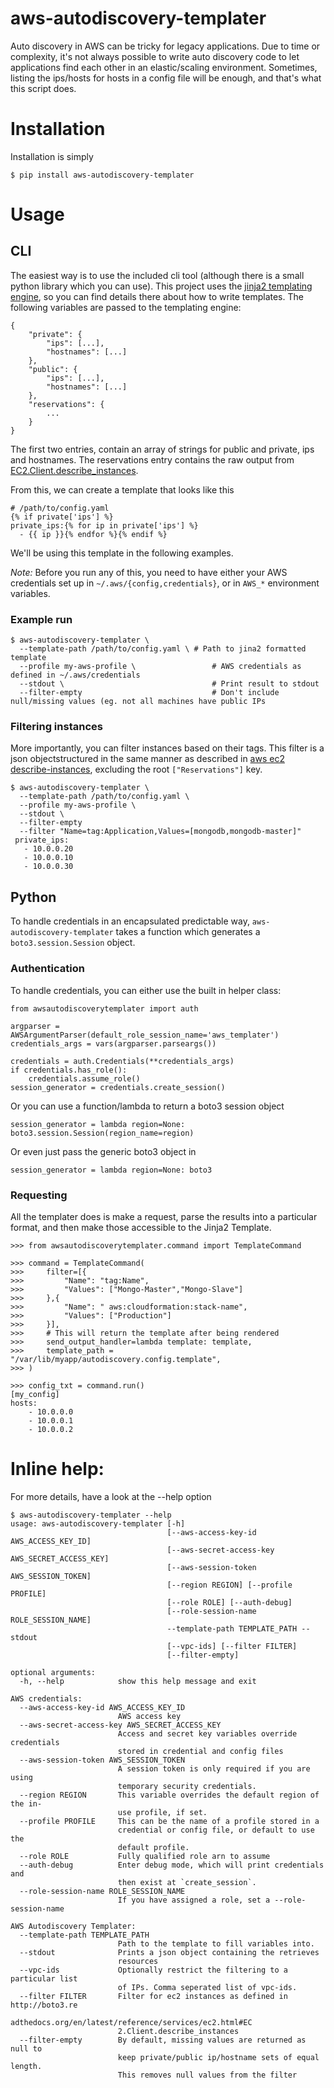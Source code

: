 # aws-autodiscovery-templater

Auto discovery in AWS can be tricky for legacy applications. Due to time or complexity, it's not always possible to write
auto discovery code to let applications find each other in an elastic/scaling environment. Sometimes, listing the
ips/hosts for hosts in a config file will be enough, and that's what this script does.

# Installation
Installation is simply

    $ pip install aws-autodiscovery-templater

# Usage

## CLI

The easiest way is to use the included cli tool (although there is a small python library which you can use). This project
uses the [jinja2 templating engine](http://jinja.pocoo.org/docs/dev/), so you can find details there about how to write templates.
The following variables are passed to the templating engine:

    {
        "private": {
            "ips": [...],
            "hostnames": [...]
        },
        "public": {
            "ips": [...],
            "hostnames": [...]
        },
        "reservations": {
            ...
        }
    }

The first two entries, contain an array of strings for public and private, ips and hostnames.
The reservations entry contains the raw output from [EC2.Client.describe_instances](boto3.readthedocs.org/en/latest/reference/services/ec2.html#EC2.Client.describe_instances).

From this, we can create a template that looks like this

    # /path/to/config.yaml
    {% if private['ips'] %}
    private_ips:{% for ip in private['ips'] %}
      - {{ ip }}{% endfor %}{% endif %}

We'll be using this template in the following examples.

_Note:_ Before you run any of this, you need to have either your AWS credentials set up in
`~/.aws/{config,credentials}`, or in `AWS_*` environment variables.

### Example run

    $ aws-autodiscovery-templater \
      --template-path /path/to/config.yaml \ # Path to jina2 formatted template
      --profile my-aws-profile \                 # AWS credentials as defined in ~/.aws/credentials
      --stdout \                                 # Print result to stdout
      --filter-empty                             # Don't include null/missing values (eg. not all machines have public IPs

### Filtering instances
More importantly, you can filter instances based on their tags. This filter is a json objectstructured in the same
manner as described in [aws ec2 describe-instances](http://docs.aws.amazon.com/cli/latest/reference/ec2/describe-instances.html),
excluding the root `["Reservations"]` key.

    $ aws-autodiscovery-templater \
      --template-path /path/to/config.yaml \
      --profile my-aws-profile \
      --stdout \
      --filter-empty
      --filter "Name=tag:Application,Values=[mongodb,mongodb-master]"
     private_ips:
       - 10.0.0.20
       - 10.0.0.10
       - 10.0.0.30


## Python

To handle credentials in an encapsulated predictable way, `aws-autodiscovery-templater` takes a function which generates a `boto3.session.Session` object.

### Authentication

To handle credentials, you can either use the built in helper class:

	from awsautodiscoverytemplater import auth
  
 	argparser = AWSArgumentParser(default_role_session_name='aws_templater')
 	credentials_args = vars(argparser.parseargs())
 
 	credentials = auth.Credentials(**credentials_args)
	if credentials.has_role():
		credentials.assume_role()
	session_generator = credentials.create_session()

Or you can use a function/lambda to return a boto3 session object

	session_generator = lambda region=None: boto3.session.Session(region_name=region) 
	
Or even just pass the generic boto3 object in

	session_generator = lambda region=None: boto3

### Requesting
All the templater does is make a request, parse the results into a particular format, and then make those accessible to the Jinja2 Template.

	>>> from awsautodiscoverytemplater.command import TemplateCommand
	
	>>> command = TemplateCommand(
	>>> 	filter=[{
    >>>     	"Name": "tag:Name",
    >>>     	"Values": ["Mongo-Master","Mongo-Slave"]
    >>>     },{
    >>>     	"Name": " aws:cloudformation:stack-name",
    >>>     	"Values": ["Production"]
    >>>     }],
    >>>     # This will return the template after being rendered
    >>>     send_output_handler=lambda template: template,
    >>>     template_path = "/var/lib/myapp/autodiscovery.config.template",
	>>> )
	
	>>> config_txt = command.run()
	[my_config]
	hosts:
		- 10.0.0.0
		- 10.0.0.1
		- 10.0.0.2

# Inline help:

For more details, have a look at the --help option

    $ aws-autodiscovery-templater --help
    usage: aws-autodiscovery-templater [-h]
                                       [--aws-access-key-id AWS_ACCESS_KEY_ID]
                                       [--aws-secret-access-key AWS_SECRET_ACCESS_KEY]
                                       [--aws-session-token AWS_SESSION_TOKEN]
                                       [--region REGION] [--profile PROFILE]
                                       [--role ROLE] [--auth-debug]
                                       [--role-session-name ROLE_SESSION_NAME]
                                       --template-path TEMPLATE_PATH --stdout
                                       [--vpc-ids] [--filter FILTER]
                                       [--filter-empty]

    optional arguments:
      -h, --help            show this help message and exit

    AWS credentials:
      --aws-access-key-id AWS_ACCESS_KEY_ID
                            AWS access key
      --aws-secret-access-key AWS_SECRET_ACCESS_KEY
                            Access and secret key variables override credentials
                            stored in credential and config files
      --aws-session-token AWS_SESSION_TOKEN
                            A session token is only required if you are using
                            temporary security credentials.
      --region REGION       This variable overrides the default region of the in-
                            use profile, if set.
      --profile PROFILE     This can be the name of a profile stored in a
                            credential or config file, or default to use the
                            default profile.
      --role ROLE           Fully qualified role arn to assume
      --auth-debug          Enter debug mode, which will print credentials and
                            then exist at `create_session`.
      --role-session-name ROLE_SESSION_NAME
                            If you have assigned a role, set a --role-session-name

    AWS Autodiscovery Templater:
      --template-path TEMPLATE_PATH
                            Path to the template to fill variables into.
      --stdout              Prints a json object containing the retrieves
                            resources
      --vpc-ids             Optionally restrict the filtering to a particular list
                            of IPs. Comma seperated list of vpc-ids.
      --filter FILTER       Filter for ec2 instances as defined in http://boto3.re
                            adthedocs.org/en/latest/reference/services/ec2.html#EC
                            2.Client.describe_instances
      --filter-empty        By default, missing values are returned as null to
                            keep private/public ip/hostname sets of equal length.
                            This removes null values from the filter
